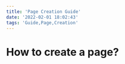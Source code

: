 ```yaml
---
title: 'Page Creation Guide'
date: '2022-02-01 18:02:43'
tags: 'Guide,Page,Creation'
---
```


# How to create a page?
